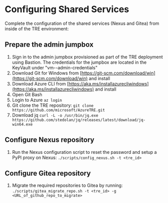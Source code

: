 # Configuring Shared Services

Complete the configuration of the shared services (Nexus and Gitea) from inside of the TRE environment:

## Prepare the admin jumpbox

1. Sign in to the admin jumpbox provisioned as part of the TRE deployment using Bastion. The credentials for the jumpbox are located in the KeyVault under "vm-<tre-id>-admin-credentials"
2. Download Git for Windows from [https://git-scm.com/download/win](https://git-scm.com/download/win) and install
3. Download Azure CLI from [https://aka.ms/installazurecliwindows](https://aka.ms/installazurecliwindows) and install
4. Open Git Bash
5. Login to Azure ```az login```
6. Git clone the TRE repository: ```git clone https://github.com/microsoft/AzureTRE.git```
7. Download jq ```curl -L -o /usr/bin/jq.exe https://github.com/stedolan/jq/releases/latest/download/jq-win64.exe```

## Configure Nexus repository

1. Run the Nexus configuration script to reset the password and setup a PyPI proxy on Nexus:
```./scripts/config_nexus.sh -t <tre_id>```

## Configure Gitea repository

1. Migrate the required repositories to Gitea by running:
```./scripts/gitea_migrate_repo.sh -t <tre_id> -g <URL_of_github_repo_to_migrate>```
